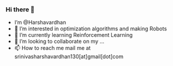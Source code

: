 ### Hi there 👋

<!--
**harshavardhan379/harshavardhan379** is a ✨ _special_ ✨ repository because its `README.md` (this file) appears on your GitHub profile.
-->
- I’m @Harshavardhan
- 👀 I’m interested in optimization algorithms and making Robots
- 🌱 I’m currently learning Reinforcement Learning
- 💞️ I’m looking to collaborate on my ...
- 📫 How to reach me mail me at srinivasharshavardhan130[at]gmail[dot]com
